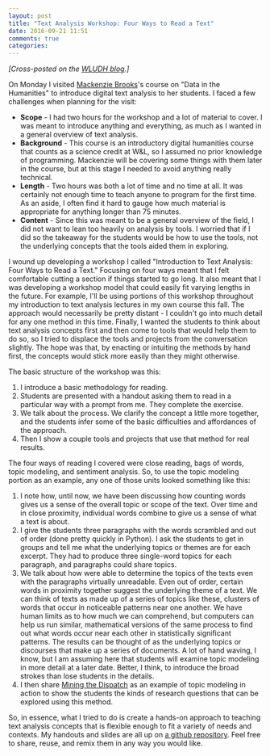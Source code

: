 ```yaml
---
layout: post
title: "Text Analysis Workshop: Four Ways to Read a Text"
date: 2016-09-21 11:51
comments: true
categories: 
---
```


*[Cross-posted on the [WLUDH blog](http://digitalhumanities.wlu.edu/blog/2016/09/22/text-analysis-workshop-four-ways-to-read-a-text/).]*

On Monday I visited [Mackenzie Brooks](http://library.wlu.edu/about/library-directory/mackenzie-brooks)'s course on "Data in the Humanities" to introduce digital text analysis to her students. I faced a few challenges when planning for the visit:

* **Scope** - I had two hours for the workshop and a lot of material to cover. I was meant to introduce anything and everything, as much as I wanted in a general overview of text analysis.  
* **Background** - This course is an introductory digital humanities course that counts as a science credit at W&L, so I assumed no prior knowledge of programming. Mackenzie will be covering some things with them later in the course, but at this stage I needed to avoid anything really technical. 
* **Length** - Two hours was both a lot of time and no time at all. It was certainly not enough time to teach anyone to program for the first time. As an aside, I often find it hard to gauge how much material is appropriate for anything longer than 75 minutes.
* **Content** - Since this was meant to be a general overview of the field, I did not want to lean too heavily on analysis by tools. I worried that if I did so the takeaway for the students would be how to use the tools, not the underlying concepts that the tools aided them in exploring.

I wound up developing a workshop I called "Introduction to Text Analysis: Four Ways to Read a Text." Focusing on four ways meant that I felt comfortable cutting a section if things started to go long. It also meant that I was developing a workshop model that could easily fit varying lengths in the future. For example, I'll be using portions of this workshop throughout my introduction to text analysis lectures in my own course this fall. The approach would necessarily be pretty distant - I couldn't go into much detail for any one method in this time. Finally, I wanted the students to think about text analysis concepts first and then come to tools that would help them to do so, so I tried to displace the tools and projects from the conversation slightly. The hope was that, by enacting or intuiting the methods by hand first, the concepts would stick more easily than they might otherwise. 

The basic structure of the workshop was this: 

1. I introduce a basic methodology for reading. 
2. Students are presented with a handout asking them to read in a particular way with a prompt from me. They complete the exercise. 
3. We talk about the process. We clarify the concept a little more together, and the students infer some of the basic difficulties and affordances of the approach.
4. Then I show a couple tools and projects that use that method for real results.

The four ways of reading I covered were close reading, bags of words, topic modeling, and sentiment analysis. So, to use the topic modeling portion as an example, any one of those units looked something like this:

1. I note how, until now, we have been discussing how counting words gives us a sense of the overall topic or scope of the text. Over time and in close proximity, individual words combine to give us a sense of what a text is about.
2. I give the students three paragraphs with the words scrambled and out of order (done pretty quickly in Python). I ask the students to get in groups and tell me what the underlying topics or themes are for each excerpt. They had to produce three single-word topics for each paragraph, and paragraphs could share topics.
3. We talk about how were able to determine the topics of the texts even with the paragraphs virtually unreadable. Even out of order, certain words in proximity together suggest the underlying theme of a text. We can think of texts as made up of a series of topics like these, clusters of words that occur in noticeable patterns near one another. We have human limits as to how much we can comprehend, but computers can help us run similar, mathematical versions of the same process to find out what words occur near each other in statistically significant patterns. The results can be thought of as the underlying topics or discourses that make up a series of documents. A lot of hand waving, I know, but I am assuming here that students will examine topic modeling in more detail at a later date. Better, I think, to introduce the broad strokes than lose students in the details.
4. I then share [Mining the Dispatch](http://dsl.richmond.edu/dispatch/pages/intro) as an example of topic modeling in action to show the students the kinds of research questions that can be explored using this method.

So, in essence, what I tried to do is create a hands-on approach to teaching text analysis concepts that is flexible enough to fit a variety of needs and contexts. My handouts and slides are all up on [a github repository](https://github.com/bmw9t/waystoread). Feel free to share, reuse, and remix them in any way you would like.